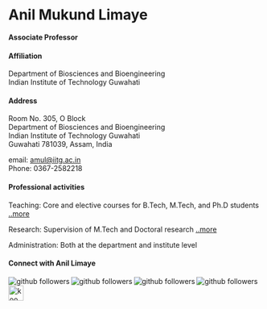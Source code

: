 # Anil Mukund Limaye
**Associate Professor**

#### Affiliation  
Department of Biosciences and Bioengineering  
Indian Institute of Technology Guwahati  

#### Address
Room No. 305, O Block  
Department of Biosciences and Bioengineering  
Indian Institute of Technology Guwahati  
Guwahati 781039, Assam, India  


email: amul@iitg.ac.in  
Phone: 0367-2582218

#### Professional activities
Teaching: Core and elective courses for B.Tech, M.Tech, and Ph.D students [..more](./teaching.md)

Research: Supervision of M.Tech and Doctoral research [..more]()

Administration: Both at the department and institute level


#### Connect with Anil Limaye

[<img align="left" alt="github followers" src="https://img.shields.io/github/followers/molendolab?color=white&label=facebook&logo=facebook&logoColor=blue&style=social" />][facebook]
[<img align="left" alt="github followers" src="https://img.shields.io/github/followers/molendolab?color=white&label=twitter&logo=twitter&logoColor=blue&style=social" />][twitter]
[<img align="left" alt="github followers" src="https://img.shields.io/github/followers/molendolab?color=white&label=linkedin&logo=linkedin&logoColor=blue&style=social" />][linkedin]
[<img align="left" alt="github followers" src="https://img.shields.io/github/followers/molendolab?color=white&label=github&logo=github&logoColor=blue&style=social" />][github]
[<img align="left" alt="koo link" width="30px" src="https://www.kooapp.com/img/logoSolidOutline.png" />][koo]


[github]: https://github.com/molendolab
[facebook]: https://www.facebook.com/limaye.anil/
[linkedin]: https://www.linkedin.com/in/anil-limaye-472a6a52/
[twitter]: https://twitter.com/limaye_mukund
[koo]: https://www.kooapp.com/profile/anillimaye

